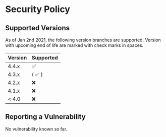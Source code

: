 # Security Policy

## Supported Versions

As of Jan 2nd 2021, the following version branches are supported. Version with upcoming end of life are marked with check marks in spaces.

| Version | Supported          |
| ------- | ------------------ |
| 4.4.x   | :white_check_mark: |
| 4.3.x   | ( :white_check_mark: ) |
| 4.2.x   | :x: |
| 4.1.x   | :x: |
| < 4.0   | :x: |

## Reporting a Vulnerability

No vulnerability known so far.
